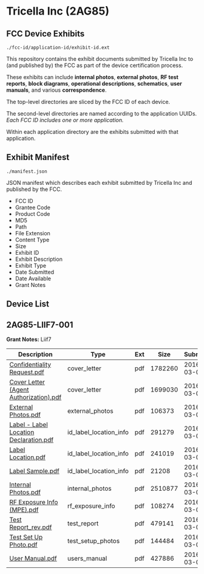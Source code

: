 # Tricella Inc (2AG85)
## FCC Device Exhibits

```
./fcc-id/application-id/exhibit-id.ext
```

This repository contains the exhibit documents submitted by Tricella Inc to (and published by) the FCC as part of the device certification process.

These exhibits can include **internal photos**, **external photos**, **RF test reports**, **block diagrams**, **operational descriptions**, **schematics**, **user manuals**, and various **correspondence**.

The top-level directories are sliced by the FCC ID of each device.

The second-level directories are named according to the application UUIDs. *Each FCC ID includes one or more application.*

Within each application directory are the exhibits submitted with that application. 

## Exhibit Manifest

```
./manifest.json
```

JSON manifest which describes each exhibit submitted by Tricella Inc and published by the FCC.

- FCC ID
- Grantee Code
- Product Code
- MD5
- Path
- File Extension
- Content Type
- Size
- Exhibit ID
- Exhibit Description
- Exhibit Type
- Date Submitted
- Date Available
- Grant Notes

## Device List
## 2AG85-LIIF7-001
**Grant Notes:** Liif7

| Description | Type | Ext | Size | Submitted | Available |
| ----------- | ---- | --- | ---- | --------- | --------- |
| [Confidentiality Request.pdf](2AG85-LIIF7-001/3d011fe32c2ecced5752a5af018f81ed/2920168.pdf) | cover_letter | pdf | 1782260 | 2016-03-04 | 2016-03-07 |
| [Cover Letter (Agent Authorization).pdf](2AG85-LIIF7-001/3d011fe32c2ecced5752a5af018f81ed/2920169.pdf) | cover_letter | pdf | 1699030 | 2016-03-04 | 2016-03-07 |
| [External Photos.pdf](2AG85-LIIF7-001/3d011fe32c2ecced5752a5af018f81ed/2920170.pdf) | external_photos | pdf | 106373 | 2016-03-04 | 2016-03-07 |
| [Label - Label Location Declaration.pdf](2AG85-LIIF7-001/3d011fe32c2ecced5752a5af018f81ed/2920172.pdf) | id_label_location_info | pdf | 291279 | 2016-03-04 | 2016-03-07 |
| [Label Location.pdf](2AG85-LIIF7-001/3d011fe32c2ecced5752a5af018f81ed/2920173.pdf) | id_label_location_info | pdf | 241019 | 2016-03-04 | 2016-03-07 |
| [Label Sample.pdf](2AG85-LIIF7-001/3d011fe32c2ecced5752a5af018f81ed/2920174.pdf) | id_label_location_info | pdf | 21208 | 2016-03-04 | 2016-03-07 |
| [Internal Photos.pdf](2AG85-LIIF7-001/3d011fe32c2ecced5752a5af018f81ed/2920171.pdf) | internal_photos | pdf | 2510877 | 2016-03-04 | 2016-03-07 |
| [RF Exposure Info (MPE).pdf](2AG85-LIIF7-001/3d011fe32c2ecced5752a5af018f81ed/2920176.pdf) | rf_exposure_info | pdf | 108274 | 2016-03-04 | 2016-03-07 |
| [Test Report_rev.pdf](2AG85-LIIF7-001/3d011fe32c2ecced5752a5af018f81ed/2920178.pdf) | test_report | pdf | 479141 | 2016-03-04 | 2016-03-07 |
| [Test Set Up Photo.pdf](2AG85-LIIF7-001/3d011fe32c2ecced5752a5af018f81ed/2920179.pdf) | test_setup_photos | pdf | 144484 | 2016-03-04 | 2016-03-07 |
| [User Manual.pdf](2AG85-LIIF7-001/3d011fe32c2ecced5752a5af018f81ed/2920186.pdf) | users_manual | pdf | 427886 | 2016-03-04 | 2016-03-07 |
